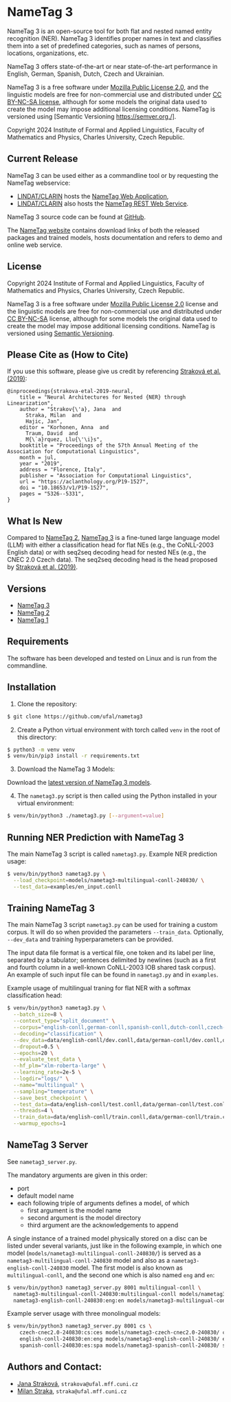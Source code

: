# NameTag 3

NameTag 3 is an open-source tool for both flat and nested named entity
recognition (NER). NameTag 3 identifies proper names in text and classifies them
into a set of predefined categories, such as names of persons, locations,
organizations, etc.

NameTag 3 offers state-of-the-art or near state-of-the-art performance in
English, German, Spanish, Dutch, Czech and Ukrainian.

NameTag 3 is a free software under [Mozilla Public License 2.0](htts://www.mozilla.org/MPL/2.0/), and the linguistic models are free for non-commercial use and distributed under [CC BY-NC-SA license](https://creativecommons.org/licenses/by-nc-sa/3.0/), although for some models the original data used to create the
model may impose additional licensing conditions. NameTag is versioned using [Semantic Versioning https://semver.org./].

Copyright 2024 Institute of Formal and Applied Linguistics, Faculty of Mathematics and Physics, Charles University, Czech Republic.


## Current Release

NameTag 3 can be used either as a commandline tool or by requesting the NameTag webservice:

- [LINDAT/CLARIN](https://lindat.cz) hosts the [NameTag Web Application](https://lindat.mff.cuni.cz/services/nametag/),
- [LINDAT/CLARIN](https://lindat.cz) also hosts the [NameTag REST Web Service](https://lindat.mff.cuni.cz/services/nametag/).

NameTag 3 source code can be found at
[GitHub](https://github.com/ufal/nametag3).

The [NameTag website](https://ufal.mff.cuni.cz/nametag/3/) contains download links
of both the released packages and trained models, hosts documentation and
refers to demo and online web service.


## License

Copyright 2024 Institute of Formal and Applied Linguistics, Faculty of
Mathematics and Physics, Charles University, Czech Republic.

NameTag 3 is a free software under [Mozilla Public License 2.0](https://www.mozilla.org/MPL/2.0/)
license and the linguistic models are free for non-commercial use and
distributed under [CC BY-NC-SA](https://creativecommons.org/licenses/by-nc-sa/3.0/)
license, although for some models the original data used to create the model
may impose additional licensing conditions. NameTag is versioned using
[Semantic Versioning](https://semver.org/).


## Please Cite as (How to Cite)

If you use this software, please give us credit by referencing [Straková et al. (2019)](https://aclanthology.org/P19-1527.pdf):

```
@inproceedings{strakova-etal-2019-neural,
    title = "Neural Architectures for Nested {NER} through Linearization",
    author = "Strakov{\'a}, Jana  and
      Straka, Milan  and
      Hajic, Jan",
    editor = "Korhonen, Anna  and
      Traum, David  and
      M{\`a}rquez, Llu{\'\i}s",
    booktitle = "Proceedings of the 57th Annual Meeting of the Association for Computational Linguistics",
    month = jul,
    year = "2019",
    address = "Florence, Italy",
    publisher = "Association for Computational Linguistics",
    url = "https://aclanthology.org/P19-1527",
    doi = "10.18653/v1/P19-1527",
    pages = "5326--5331",
}
```


## What Is New

Compared to [NameTag 2](https://ufal.mff.cuni.cz/nametag/2/), [NameTag 3](https://ufal.mff.cuni.cz/nametag/3/) is a fine-tuned large language model (LLM) with
either a classification head for flat NEs (e.g., the CoNLL-2003 English data) or
with seq2seq decoding head for nested NEs (e.g., the CNEC 2.0 Czech data). The
seq2seq decoding head is the head proposed by [Straková et al. (2019)](https://aclanthology.org/P19-1527).


## Versions

- [NameTag 3](https://ufal.mff.cuni.cz/nametag/3)
- [NameTag 2](https://github.com/ufal/nametag/2)
- [NameTag 1](https://ufal.mff.cuni.cz/nametag/1)


## Requirements

The software has been developed and tested on Linux and is run from the commandline.


## Installation

1. Clone the repository:

```sh
$ git clone https://github.com/ufal/nametag3
```

2. Create a Python virtual environment with torch called `venv` in the root of this directory:

```sh
$ python3 -m venv venv
$ venv/bin/pip3 install -r requirements.txt
```

3. Download the NameTag 3 Models:

Download the [latest version of NameTag 3 models](https://ufal.mff.cuni.cz/nametag/3#models).

4. The `nametag3.py` script is then called using the Python installed in your virtual environment:

```sh
$ venv/bin/python3 ./nametag3.py [--argument=value]
```


## Running NER Prediction with NameTag 3

The main NameTag 3 script is called `nametag3.py`. Example NER prediction usage:

```sh
$ venv/bin/python3 nametag3.py \
  --load_checkpoint=models/nametag3-multilingual-conll-240830/ \
  --test_data=examples/en_input.conll
```


## Training NameTag 3

The main NameTag 3 script `nametag3.py` can be used for training a custom
corpus. It will do so when provided the parameters `--train_data`. Optionally,
`--dev_data` and training hyperparameters can be provided.

The input data file format is a vertical file, one token and its label per line,
separated by a tabulator; sentences delimited by newlines (such as a first and
fourth column in a well-known CoNLL-2003 IOB shared task corpus). An example of
such input file can be found in `nametag3.py` and in `examples`.

Example usage of multilingual traning for flat NER with a softmax classification
head:

```sh
$ venv/bin/python3 nametag3.py \
  --batch_size=8 \
  --context_type="split_document" \
  --corpus="english-conll,german-conll,spanish-conll,dutch-conll,czech-cnec2.0_conll,ukrainian-languk_conll" \
  --decoding="classification" \
  --dev_data=data/english-conll/dev.conll,data/german-conll/dev.conll,data/spanish-conll/dev.conll,data/dutch-conll/dev.conll,data/czech-cnec2.0_conll/dev.conll,data/ukrainian-languk_conll/dev.conll \
  --dropout=0.5 \
  --epochs=20 \
  --evaluate_test_data \
  --hf_plm="xlm-roberta-large" \
  --learning_rate=2e-5 \
  --logdir="logs/" \
  --name="multilingual" \
  --sampling="temperature" \
  --save_best_checkpoint \
  --test_data=data/english-conll/test.conll,data/german-conll/test.conll,data/spanish-conll/test.conll,data/dutch-conll/test.conll,data/czech-cnec2.0_conll/test.conll,data/ukrainian-languk_conll/test.conll \
  --threads=4 \
  --train_data=data/english-conll/train.conll,data/german-conll/train.conll,data/spanish-conll/train.conll,data/dutch-conll/train.conll,data/czech-cnec2.0_conll/train.conll,data/ukrainian-languk_conll/train.conll \
  --warmup_epochs=1
```


## NameTag 3 Server

See `nametag3_server.py`.

The mandatory arguments are given in this order:

- port
- default model name
- each following triple of arguments defines a model, of which
  - first argument is the model name
  - second argument is the model directory
  - third argument are the acknowledgements to append

A single instance of a trained model physically stored on a disc can be listed
under several variants, just like in the following example, in which one model
(`models/nametag3-multilingual-conll-240830/`) is served as
a `nametag3-multilingual-conll-240830` model and also as
a `nametag3-english-conll-240830` model. The first model is also known as
`multilingual-conll`, and the second one which is also named `eng` and `en`:

```sh
$ venv/bin/python3 nametag3_server.py 8001 multilingual-conll \
  nametag3-multilingual-conll-240830:multilingual-conll models/nametag3-multilingual-conll-240830/ multilingual_acknowledgements \
  nametag3-english-conll-240830:eng:en models/nametag3-multilingual-conll-240830/ english_acknowledgements \
```

Example server usage with three monolingual models:

```sh
$ venv/bin/python3 nametag3_server.py 8001 cs \
    czech-cnec2.0-240830:cs:ces models/nametag3-czech-cnec2.0-240830/ czech-cnec2_acknowledgements \
    english-conll-240830:en:eng models/nametag3-english-conll-240830/ english-conll_acknowledgements \
    spanish-conll-240830:es:spa models/nametag3-spanish-conll-240830/ spanish-conll_acknowledgements
```


## Authors and Contact:

- [Jana Straková](https://ufal.mff.cuni.cz/jana-strakova), `strakova@ufal.mff.cuni.cz`
- [Milan Straka](https://ufal.mff.cuni.cz/milan-straka), `straka@ufal.mff.cuni.cz`
